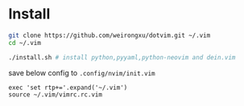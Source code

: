 # Install
```sh
git clone https://github.com/weirongxu/dotvim.git ~/.vim
cd ~/.vim

./install.sh # install python,pyyaml,python-neovim and dein.vim
```

save below config to `.config/nvim/init.vim`
```
exec 'set rtp+='.expand('~/.vim')
source ~/.vim/vimrc.rc.vim
```
